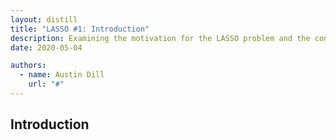 ```yaml
---
layout: distill
title: "LASSO #1: Introduction"
description: Examining the motivation for the LASSO problem and the concept of sparsity
date: 2020-05-04

authors:
  - name: Austin Dill
    url: "#"
---
```


## Introduction


